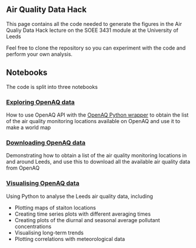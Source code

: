 ## Air Quality Data Hack

This page contains all the code needed to generate the figures in the Air Qualiy Data Hack lecture on the SOEE 3431 module at the University of Leeds

Feel free to clone the repository so you can experiment with the code and perform your own analysis.

## Notebooks
The code is split into three notebooks

### [Exploring OpenAQ data](https://github.com/bjsilver/aq_data_hack/blob/master/explore_openaq_data.ipynb)
How to use OpenAQ API with the [OpenAQ Python wrapper](https://github.com/openaq/openaq-python) to obtain the list of the air quality monitoring locations available on OpenAQ and use it to make a world map

### [Downloading OpenAQ data](https://github.com/bjsilver/aq_data_hack/blob/master/download_openaq_leeds.ipynb)
Demonstrating how to obtain a list of the air quality monitoring locations in and around Leeds, and use this to download all the available air quality data from OpenAQ

### [Visualising OpenAQ data](https://github.com/bjsilver/aq_data_hack/blob/master/visualise_openaq_data.ipynb)
Using Python to analyse the Leeds air quality data, including
* Plotting maps of staiton locations
* Creating time series plots with different averaging times
* Creating plots of the diurnal and seasonal average pollutant concentrations
* Visualising long-term trends
* Plotting correlations with meteorological data

